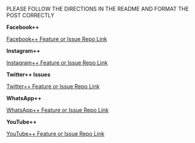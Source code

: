 
PLEASE FOLLOW THE DIRECTIONS IN THE README AND FORMAT THE POST CORRECTLY

**Facebook++**

[Facebook++ Feature or Issue Repo Link](https://github.com/eni9889/FB-PP-Issues)


**Instagram++**

[Instagram++ Feature or Issue Repo Link](https://github.com/eni9889/IG-PP-Issues)


**Twitter++ Issues**

[Twitter++ Feature or Issue Repo Link](https://github.com/eni9889/TW-PP-Issues)

**WhatsApp++**

[WhatsApp++ Feature or Issue Repo Link](https://github.com/eni9889/WA-PP-Issues)


**YouTube++**

[YouTube++ Feature or Issue Repo Link](https://github.com/eni9889/YT-PP-Issues)
